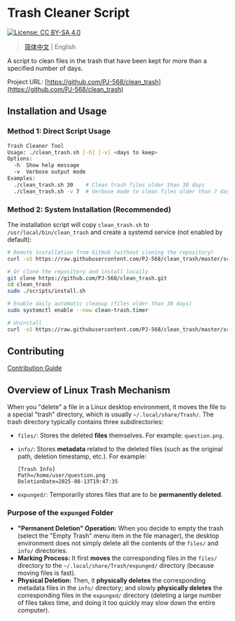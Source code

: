 # Trash Cleaner Script

[![License: CC BY-SA 4.0](https://img.shields.io/badge/License-CC%20BY--SA%204.0-lightgrey.svg)](https://creativecommons.org/licenses/by-sa/4.0/)

> [简体中文](README.md) | English

A script to clean files in the trash that have been kept for more than a specified number of days.

Project URL: [https://github.com/PJ-568/clean_trash](https://github.com/PJ-568/clean_trash)

## Installation and Usage

### Method 1: Direct Script Usage

```bash
Trash Cleaner Tool
Usage: ./clean_trash.sh [-h] [-v] <days to keep>
Options:
  -h  Show help message
  -v  Verbose output mode
Examples:
  ./clean_trash.sh 30    # Clean trash files older than 30 days
  ./clean_trash.sh -v 7  # Verbose mode to clean files older than 7 days
```

### Method 2: System Installation (Recommended)

The installation script will copy `clean_trash.sh` to `/usr/local/bin/clean_trash` and create a systemd service (not enabled by default):

```bash
# Remote installation from GitHub (without cloning the repository)
curl -sS https://raw.githubusercontent.com/PJ-568/clean_trash/master/scripts/install.sh | bash

# Or clone the repository and install locally
git clone https://github.com/PJ-568/clean_trash.git
cd clean_trash
sudo ./scripts/install.sh

# Enable daily automatic cleanup (files older than 30 days)
sudo systemctl enable --now clean-trash.timer
```

```bash
# Uninstall
curl -sS https://raw.githubusercontent.com/PJ-568/clean_trash/master/scripts/uninstall.sh | bash
```

## Contributing

[Contribution Guide](CONTRIBUTING.md)

## Overview of Linux Trash Mechanism

When you "delete" a file in a Linux desktop environment, it moves the file to a special "trash" directory, which is usually `~/.local/share/Trash/`.
The trash directory typically contains three subdirectories:

- `files/`: Stores the deleted **files** themselves. For example: `question.png`.
- `info/`: Stores **metadata** related to the deleted files (such as the original path, deletion timestamp, etc.). For example:

  ```plaintext ~/.local/share/Trash/info/question.png.trashinfo
  [Trash Info]
  Path=/home/user/question.png
  DeletionDate=2025-08-13T19:47:35
  ```

- `expunged/`: Temporarily stores files that are to be **permanently deleted**.

### Purpose of the `expunged` Folder

- **"Permanent Deletion" Operation:** When you decide to empty the trash (select the "Empty Trash" menu item in the file manager), the desktop environment does not simply delete all the contents of the `files/` and `info/` directories.
- **Marking Process:** It first **moves** the corresponding files in the `files/` directory to the `~/.local/share/Trash/expunged/` directory (because moving files is fast).
- **Physical Deletion:** Then, it **physically deletes** the corresponding metadata files in the `info/` directory; and slowly **physically deletes** the corresponding files in the `expunged/` directory (deleting a large number of files takes time, and doing it too quickly may slow down the entire computer).
